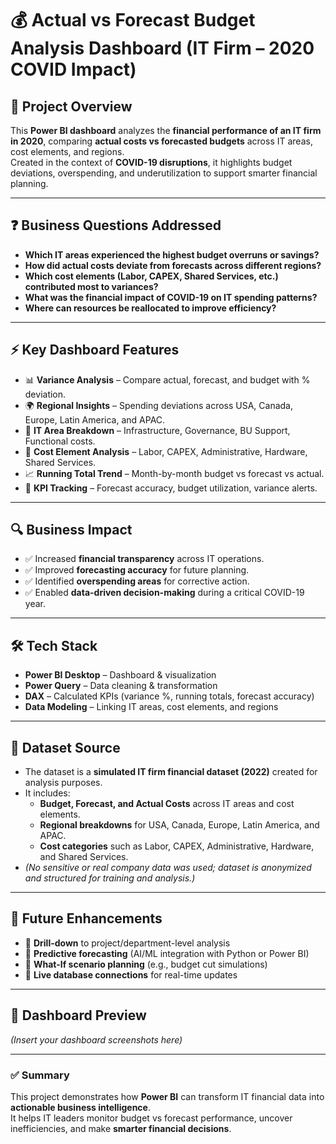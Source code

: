 # 💰 Actual vs Forecast Budget Analysis Dashboard (IT Firm – 2020 COVID Impact)

## 📌 Project Overview  
This **Power BI dashboard** analyzes the **financial performance of an IT firm in 2020**, comparing **actual costs vs forecasted budgets** across IT areas, cost elements, and regions.  
Created in the context of **COVID-19 disruptions**, it highlights budget deviations, overspending, and underutilization to support smarter financial planning.  

---

## ❓ Business Questions Addressed  
- **Which IT areas experienced the highest budget overruns or savings?**  
- **How did actual costs deviate from forecasts across different regions?**  
- **Which cost elements (Labor, CAPEX, Shared Services, etc.) contributed most to variances?**  
- **What was the financial impact of COVID-19 on IT spending patterns?**  
- **Where can resources be reallocated to improve efficiency?**  

---

## ⚡ Key Dashboard Features  
- 📊 **Variance Analysis** – Compare actual, forecast, and budget with % deviation.  
- 🌍 **Regional Insights** – Spending deviations across USA, Canada, Europe, Latin America, and APAC.  
- 🏢 **IT Area Breakdown** – Infrastructure, Governance, BU Support, Functional costs.  
- 💼 **Cost Element Analysis** – Labor, CAPEX, Administrative, Hardware, Shared Services.  
- 📈 **Running Total Trend** – Month-by-month budget vs forecast vs actual.  
- 🎯 **KPI Tracking** – Forecast accuracy, budget utilization, variance alerts.  

---

## 🔍 Business Impact  
- ✅ Increased **financial transparency** across IT operations.  
- ✅ Improved **forecasting accuracy** for future planning.  
- ✅ Identified **overspending areas** for corrective action.  
- ✅ Enabled **data-driven decision-making** during a critical COVID-19 year.  

---

## 🛠️ Tech Stack  
- **Power BI Desktop** – Dashboard & visualization  
- **Power Query** – Data cleaning & transformation  
- **DAX** – Calculated KPIs (variance %, running totals, forecast accuracy)  
- **Data Modeling** – Linking IT areas, cost elements, and regions  

---

## 📂 Dataset Source  
- The dataset is a **simulated IT firm financial dataset (2022)** created for analysis purposes.  
- It includes:  
  - **Budget, Forecast, and Actual Costs** across IT areas and cost elements.  
  - **Regional breakdowns** for USA, Canada, Europe, Latin America, and APAC.  
  - **Cost categories** such as Labor, CAPEX, Administrative, Hardware, and Shared Services.  
- *(No sensitive or real company data was used; dataset is anonymized and structured for training and analysis.)*

---

## 🚀 Future Enhancements  
- 🔹 **Drill-down** to project/department-level analysis  
- 🔹 **Predictive forecasting** (AI/ML integration with Python or Power BI)  
- 🔹 **What-If scenario planning** (e.g., budget cut simulations)  
- 🔹 **Live database connections** for real-time updates  

---

## 📸 Dashboard Preview  
*(Insert your dashboard screenshots here)*  

---

### ✅ Summary  
This project demonstrates how **Power BI** can transform IT financial data into **actionable business intelligence**.  
It helps IT leaders monitor budget vs forecast performance, uncover inefficiencies, and make **smarter financial decisions**.  
